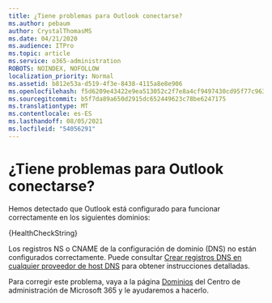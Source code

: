 ```yaml
---
title: ¿Tiene problemas para Outlook conectarse?
ms.author: pebaum
author: CrystalThomasMS
ms.date: 04/21/2020
ms.audience: ITPro
ms.topic: article
ms.service: o365-administration
ROBOTS: NOINDEX, NOFOLLOW
localization_priority: Normal
ms.assetid: b812e53a-d519-4f3e-8438-4115a8e8e906
ms.openlocfilehash: f5d6209e43422e9ea513052c2f7e8a4cf9497430cd95f77c9636a8b6dd03844c
ms.sourcegitcommit: b5f7da89a650d2915dc652449623c78be6247175
ms.translationtype: MT
ms.contentlocale: es-ES
ms.lasthandoff: 08/05/2021
ms.locfileid: "54056291"
---
```

# <a name="having-issues-getting-outlook-to-connect"></a>¿Tiene problemas para Outlook conectarse?

Hemos detectado que Outlook está configurado para funcionar correctamente en los siguientes dominios:
  
{HealthCheckString}
  
Los registros NS o CNAME de la configuración de dominio (DNS) no están configurados correctamente. Puede consultar [Crear registros DNS en cualquier proveedor de host DNS](https://docs.microsoft.com/microsoft-365/admin/get-help-with-domains/create-dns-records-at-any-dns-hosting-provider) para obtener instrucciones detalladas. 
  
Para corregir este problema, vaya a la página [Dominios](https://admin.microsoft.com/adminportal/home#/Domains) del Centro de administración de Microsoft 365 y le ayudaremos a hacerlo. 

  

